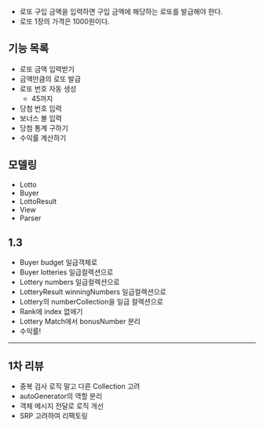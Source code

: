 - 로또 구입 금액을 입력하면 구입 금액에 해당하는 로또를 발급해야 한다.
- 로또 1장의 가격은 1000원이다.

## 기능 목록

- 로또 금액 입력받기
- 금액만큼의 로또 발급
- 로또 번호 자동 생성
    - 45까지
- 당첨 번호 입력
- 보너스 볼 입력
- 당첨 통계 구하기
- 수익률 계산하기

## 모델링

- Lotto
- Buyer
- LottoResult
- View
- Parser

## 1.3

- Buyer budget 일급객체로
- Buyer lotteries 일급컬렉션으로
- Lottery numbers 일급컬렉션으로
- LotteryResult winningNumbers 일급컬렉션으로
- Lottery의 numberCollection을 일급 컬렉션으로
- Rank에 index 없애기
- Lottery Match에서 bonusNumber 분리
- 수익률!

---

## 1차 리뷰

- 중복 검사 로직 말고 다른 Collection 고려
- autoGenerator의 역할 분리
- 객체 메시지 전달로 로직 개선
- SRP 고려하여 리팩토링